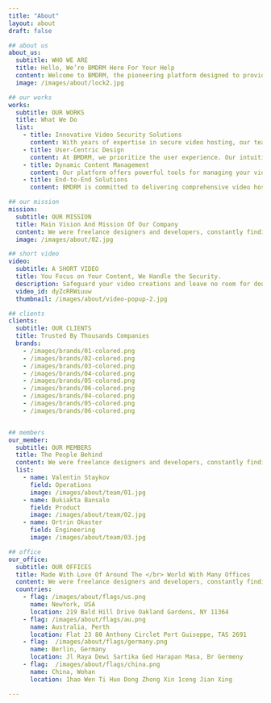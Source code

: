 ```yaml
---
title: "About"
layout: about
draft: false

## about us
about_us:
  subtitle: WHO WE ARE
  title: Hello, We’re BMDRM Here For Your Help
  content: Welcome to BMDRM, the pioneering platform designed to provide secure video hosting and seamless streaming for your content. We are dedicated to ensuring that your videos are protected with advanced encryption, giving you peace of mind when sharing your work. 
  image: /images/about/lock2.jpg

## our works
works:
  subtitle: OUR WORKS
  title: What We Do
  list:
    - title: Innovative Video Security Solutions
      content: With years of expertise in secure video hosting, our team at BMDRM is dedicated to building a robust platform that safeguards your content. We focus on advanced encryption and seamless streaming, ensuring your videos are always protected and accessible.
    - title: User-Centric Design
      content: At BMDRM, we prioritize the user experience. Our intuitive interface is designed for everyone, making it easy to navigate our features and access your content. We believe that video security should be simple and efficient.
    - title: Dynamic Content Management
      content: Our platform offers powerful tools for managing your video content. Whether you're a creator, educator, or business, BMDRM equips you with the necessary resources to effectively host, share, and protect your videos.
    - title: End-to-End Solutions
      content: BMDRM is committed to delivering comprehensive video hosting solutions. From secure storage to seamless playback, we ensure that every aspect of your video experience is handled with precision and care.

## our mission
mission:
  subtitle: OUR MISSION
  title: Main Vision And Mission Of Our Company
  content: We were freelance designers and developers, constantly finding ourselve deep vague feedback. leaving a notes from the sticky note piece .
  image: /images/about/02.jpg

## short video
video:
  subtitle: A SHORT VIDEO
  title: You Focus on Your Content, We Handle the Security.
  description: Safeguard your video creations and leave no room for doubt with our advanced encryption. Effortlessly share your videos while ensuring seamless access for your team, maintaining consistency across all interactions. At BMDRM, we take care of the security, so you can focus on delivering your message.
  video_id: dyZcRRWiuuw
  thumbnail: /images/about/video-popup-2.jpg

## clients
clients:
  subtitle: OUR CLIENTS
  title: Trusted By Thousands Companies
  brands:
    - /images/brands/01-colored.png
    - /images/brands/02-colored.png
    - /images/brands/03-colored.png
    - /images/brands/04-colored.png
    - /images/brands/05-colored.png
    - /images/brands/06-colored.png
    - /images/brands/04-colored.png
    - /images/brands/05-colored.png
    - /images/brands/06-colored.png


## members
our_member:
  subtitle: OUR MEMBERS
  title: The People Behind
  content: We were freelance designers and developers, constantly finding </br> ourselves deep in vague feedback. This made every client and team
  list:
    - name: Valentin Staykov
      field: Operations
      image: /images/about/team/01.jpg
    - name: Bukiakta Bansalo
      field: Product
      image: /images/about/team/02.jpg
    - name: Ortrin Okaster
      field: Engineering
      image: /images/about/team/03.jpg

## office
our_office:
  subtitle: OUR OFFICES
  title: Made With Love Of Around The </br> World With Many Offices
  content: We were freelance designers and developers, constantly finding </br> ourselves deep in vague feedback. This made every client and team
  countries:
    - flag: /images/about/flags/us.png
      name: NewYork, USA
      location: 219 Bald Hill Drive Oakland Gardens, NY 11364
    - flag: /images/about/flags/au.png
      name: Australia, Perth
      location: Flat 23 80 Anthony Circlet Port Guiseppe, TAS 2691
    - flag:  /images/about/flags/germany.png
      name: Berlin, Germany
      location: Jl Raya Dewi Sartika Ged Harapan Masa, Br Germeny
    - flag:  /images/about/flags/china.png
      name: China, Wohan
      location: 1hao Wen Ti Huo Dong Zhong Xin 1ceng Jian Xing

---
```


